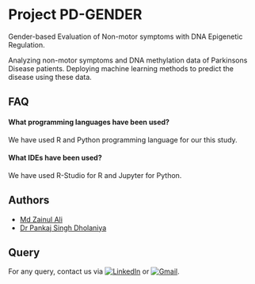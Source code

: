 
# Project PD-GENDER

Gender-based Evaluation of Non-motor symptoms with DNA Epigenetic Regulation.

Analyzing non-motor symptoms and DNA methylation data of Parkinsons Disease patients. Deploying machine learning methods to predict the disease using these data.

## FAQ

#### What programming languages have been used?

We have used R and Python programming language for our this study.

#### What IDEs have been used?

We have used R-Studio for R and Jupyter for Python.

## Authors

- [Md Zainul Ali](https://www.github.com/iam-zain)
- [Dr Pankaj Singh Dholaniya](https://www.github.com/)

## Query

For any query, contact us via  [![LinkedIn](https://img.shields.io/badge/-LinkedIn-blue)](https://www.linkedin.com/in/mdzainulali)  or  [![Gmail](https://img.shields.io/badge/-Gmail-red)](mailto:zain.crj@gmail.com).
